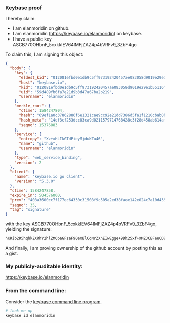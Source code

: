 ### Keybase proof

I hereby claim:

  * I am elanmoridin on github.
  * I am elanmoridin (https://keybase.io/elanmoridin) on keybase.
  * I have a public key ASCB770OHbnF_5cxkkIEV64IMFjZAZ4p4bVRFv9_3ZbF4go

To claim this, I am signing this object:

```json
{
  "body": {
    "key": {
      "eldest_kid": "012081efbd0e1db9c5ff973192420457ae083058d9019e29e1b55116ff7fdd96c5e20a",
      "host": "keybase.io",
      "kid": "012081efbd0e1db9c5ff973192420457ae083058d9019e29e1b55116ff7fdd96c5e20a",
      "uid": "59d489fb6fa7e21d9b3d47a67ba2b219",
      "username": "elanmoridin"
    },
    "merkle_root": {
      "ctime": 1584247804,
      "hash": "69ef1a0c37862886f6e1321cae9cc92e21dd7386d5fa1f1210cbab0bb0c7a80535e539096ab6a7f014921089f2d542073833119698cda180b80ba1d6261254f8",
      "hash_meta": "14ef3cf253dcc83ca9d0211579714768428c3f28d458ab614af111d3e03bfe60",
      "seqno": 15376883
    },
    "service": {
      "entropy": "Xz+xHLIkGTdPieyMjduKZu46",
      "name": "github",
      "username": "elanmoridin"
    },
    "type": "web_service_binding",
    "version": 2
  },
  "client": {
    "name": "keybase.io go client",
    "version": "5.3.0"
  },
  "ctime": 1584247858,
  "expire_in": 504576000,
  "prev": "408a3600cc7f177ec64330c31508f9c505a2ed38faee142e024c7a10d435d006",
  "seqno": 35,
  "tag": "signature"
}
```

with the key [ASCB770OHbnF_5cxkkIEV64IMFjZAZ4p4bVRFv9_3ZbF4go](https://keybase.io/elanmoridin), yielding the signature:

```
hKRib2R5hqhkZXRhY2hlZMOpaGFzaF90eXBlCqNrZXnEIwEgge+9Dh25xf+XMZJCBFeuCDBY2QGeKeG1URb/f92WxeIKp3BheWxvYWTESpcCI8QgQIo2AMx/F37GQzDDFQj5xQWi7Tj67hQuAkx6ENQ10AbEIKs1Fl0YAe/YjZV8mZ2gzvzMlL2mQX8A5sVkSpWRm09BAgHCo3NpZ8RA8spzsd63kz9yIE58EeWaermOM0ZItgxDawTkGskFYnzg/7zeM325YWbpjhEFGxs9aJvGWggG1CzCMVPb0REyB6hzaWdfdHlwZSCkaGFzaIKkdHlwZQildmFsdWXEIPVxdMX4vjbi9psj1jT/QDxVqge223QT3Ic2xaXWZRuro3RhZ80CAqd2ZXJzaW9uAQ==

```

And finally, I am proving ownership of the github account by posting this as a gist.

### My publicly-auditable identity:

https://keybase.io/elanmoridin

### From the command line:

Consider the [keybase command line program](https://keybase.io/download).

```bash
# look me up
keybase id elanmoridin
```
